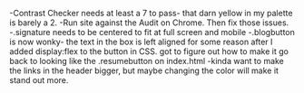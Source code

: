 -Contrast Checker needs at least a 7 to pass- that darn yellow 
in my palette is barely a 2.
-Run site against the Audit on Chrome. Then fix those issues.
-.signature needs to be centered to fit at full screen and mobile
-.blogbutton is now wonky- the text in the box is left aligned for some reason after I added display:flex to the button in CSS.
got to figure out how to make it go back to looking like the .resumebutton on index.html
-kinda want to make the links in the header bigger, but maybe changing the color will make it stand out more.
